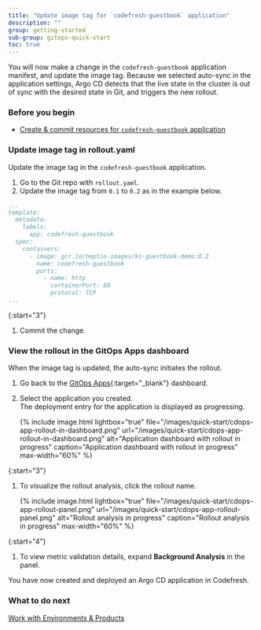 ```yaml
---
title: "Update image tag for `codefresh-guestbook` application"
description: ""
group: getting-started
sub-group: gitops-quick-start
toc: true
---
```


You will now make a change in the `codefresh-guestbook` application manifest, and update the image tag. Because we selected auto-sync in the application settings, Argo CD detects that the live state in the cluster is out of sync with the desired state in Git, and triggers the new rollout. <!---The rollout runs the analysis template you defined (`background-analysis` in the quick start).--->

### Before you begin

* [Create & commit resources for `codefresh-guestbook` application]({{site.baseurl}}/docs/quick-start/gitops-quick-start/create-app-specs/)


### Update image tag in rollout.yaml
Update the image tag in the `codefresh-guestbook` application.  

1. Go to the Git repo with `rollout.yaml`.
1. Update the image tag from `0.1` to `0.2` as in the example below.

```yaml
...
template:
  metadata:
    labels:
      app: codefresh-guestbook
  spec:
    containers:
      - image: gcr.io/heptio-images/ks-guestbook-demo:0.2
        name: codefresh-guestbook
        ports:
          - name: http
            containerPort: 80
            protocol: TCP
...
```

{:start="3"}
1. Commit the change.

### View the rollout in the GitOps Apps dashboard
When the image tag is updated, the auto-sync initiates the rollout. 

1. Go back to the [GitOps Apps](https://g.codefresh.io/2.0/applications-dashboard?sort=desc-lastUpdated){:target="\_blank"} dashboard.  
1. Select the application you created.  
  The deployment entry for the application is displayed as progressing.

    {% include 
   image.html 
   lightbox="true" 
   file="/images/quick-start/cdops-app-rollout-in-dashboard.png" 
   url="/images/quick-start/cdops-app-rollout-in-dashboard.png" 
   alt="Application dashboard with rollout in progress" 
   caption="Application dashboard with rollout in progress"
   max-width="60%" 
   %} 

{:start="3"}
1. To visualize the rollout analysis, click the rollout name.

    {% include 
   image.html 
   lightbox="true" 
   file="/images/quick-start/cdops-app-rollout-panel.png" 
   url="/images/quick-start/cdops-app-rollout-panel.png" 
   alt="Rollout analysis in progress" 
   caption="Rollout analysis in progress"
   max-width="60%" 
   %} 

{:start="4"}
1. To view metric validation details, expand **Background Analysis** in the panel. 

You have now created and deployed an Argo CD application in Codefresh. 

### What to do next 
[Work with Environments & Products]({{site.baseurl}}/docs/quick-start/gitops-products)  


  
